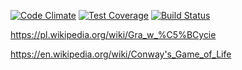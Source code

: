 [![Code Climate](https://codeclimate.com/github/bigbookpl/ruby_game_of_file/badges/gpa.svg)](https://codeclimate.com/github/bigbookpl/ruby_game_of_file)
[![Test Coverage](https://codeclimate.com/github/bigbookpl/ruby_game_of_file/badges/coverage.svg)](https://codeclimate.com/github/bigbookpl/ruby_game_of_file/coverage)
[![Build Status](https://travis-ci.org/bigbookpl/ruby_game_of_file.svg)](https://travis-ci.org/bigbookpl/ruby_game_of_file)

https://pl.wikipedia.org/wiki/Gra_w_%C5%BCycie

https://en.wikipedia.org/wiki/Conway's_Game_of_Life